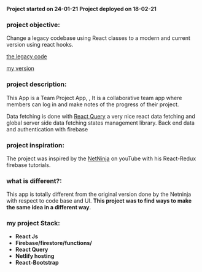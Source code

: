 **Project started on 24-01-21**
**Project deployed on 18-02-21**

### project objective:
Change a legacy codebase using React classes to a modern and current version using react hooks.

[the legacy code](https://github.com/iamshaunjp/React-Redux-Firebase-App)
 
[my version](https://github.com/alexotoo/project-app) 


### project description:

This App is a Team Project App, ,  It is a collaborative team app where members can log in and make notes of the progress of their project.

Data fetching is done with [React Query](https://react-query.tanstack.com/) a very nice react data fetching and global server side data fetching states management library.
Back end  data and authentication with firebase 


### project inspiration:

The project was inspired by the [NetNinja](https://github.com/iamshaunjp) on youTube with his React-Redux firebase tutorials.

### what is different?:

This app is totally different from the original version done by the Netninja with respect to code base and UI. **This project was to find ways to make the same idea in a different way**.

### my project Stack:
- **React Js** 
- **Firebase/firestore/functions/** 
- **React Query** 
- **Netlify hosting**
- **React-Bootstrap**
